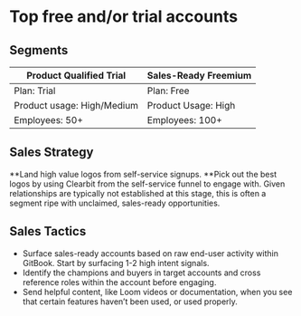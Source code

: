 # Top free and/or trial accounts

## Segments

| Product Qualified Trial    | Sales-Ready Freemium |
| -------------------------- | -------------------- |
| Plan: Trial                | Plan: Free           |
| Product usage: High/Medium | Product Usage: High  |
| Employees: 50+             | Employees: 100+      |

## Sales Strategy

**Land high value logos from self-service signups. **Pick out the best logos by using Clearbit from the self-service funnel to engage with. Given relationships are typically not established at this stage, this is often a segment ripe with unclaimed, sales-ready opportunities.

## Sales Tactics

* Surface sales-ready accounts based on raw end-user activity within GitBook. Start by surfacing 1-2 high intent signals.
* Identify the champions and buyers in target accounts and cross reference roles within the account before engaging.
* Send helpful content, like Loom videos or documentation, when you see that certain features haven’t been used, or used properly.
